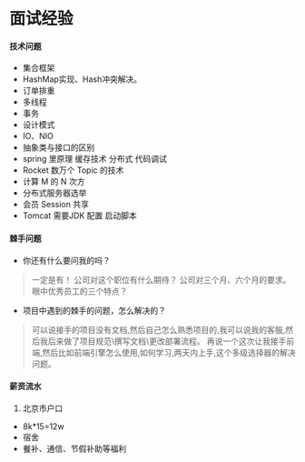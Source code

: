 # 面试经验

#### 技术问题  
- 集合框架
- HashMap实现、Hash冲突解决。
- 订单排重
- 多线程
- 事务
- 设计模式
- IO、NIO
- 抽象类与接口的区别
- spring 里原理 缓存技术 分布式 代码调试
- Rocket 数万个 Topic 的技术
- 计算 M 的 N 次方
- 分布式服务器选举
- 会员 Session 共享
- Tomcat 需要JDK 配置 启动脚本
#### 棘手问题
- 你还有什么要问我的吗？
>一定是有！
公司对这个职位有什么期待？
公司对三个月、六个月的要求。
眼中优秀员工的三个特点？

- 项目中遇到的棘手的问题，怎么解决的？
>可以说接手的项目没有文档,然后自己怎么熟悉项目的,我可以说我的客服,然后我后来做了项目规范\撰写文档\更改部署流程。
再说一个这次让我接手前端,然后比如前端引擎怎么使用,如何学习,两天内上手,这个多级选择器的解决问题。

#### 薪资流水
1. 北京市户口
- 8k*15=12w
- 宿舍
- 餐补、通信、节假补助等福利


